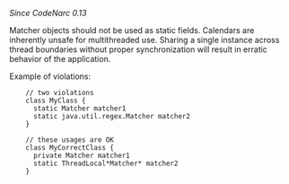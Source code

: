 
*Since CodeNarc 0.13*

Matcher objects should not be used as static fields. Calendars are inherently unsafe for multithreaded use. Sharing a single
instance across thread boundaries without proper synchronization will result in erratic behavior of the application.

Example of violations:

```
    // two violations
    class MyClass {
      static Matcher matcher1
      static java.util.regex.Matcher matcher2
    }

    // these usages are OK
    class MyCorrectClass {
      private Matcher matcher1
      static ThreadLocal*Matcher* matcher2
    }
```


